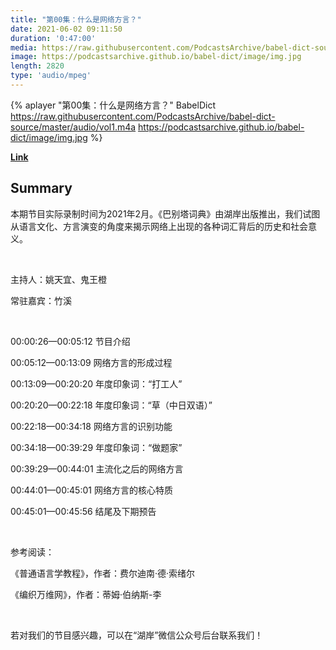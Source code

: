 ```yaml
---
title: "第00集：什么是网络方言？"
date: 2021-06-02 09:11:50
duration: '0:47:00'
media: https://raw.githubusercontent.com/PodcastsArchive/babel-dict-source/master/audio/vol1.m4a
image: https://podcastsarchive.github.io/babel-dict/image/img.jpg
length: 2820
type: 'audio/mpeg'
---
```


{% aplayer "第00集：什么是网络方言？" BabelDict  https://raw.githubusercontent.com/PodcastsArchive/babel-dict-source/master/audio/vol1.m4a https://podcastsarchive.github.io/babel-dict/image/img.jpg %}

**[Link](https://www.xiaoyuzhoufm.com/episode/60beb756ef742260587c883d)**

## Summary
<p>本期节目实际录制时间为2021年2月。《巴别塔词典》由湖岸出版推出，我们试图从语言文化、方言演变的角度来揭示网络上出现的各种词汇背后的历史和社会意义。</p><p><br /></p><p>主持人：姚天宜、鬼王橙</p><p>常驻嘉宾：竹溪</p><p><br /></p><p>00:00:26—00:05:12 节目介绍</p><p>00:05:12—00:13:09 网络方言的形成过程</p><p>00:13:09—00:20:20 年度印象词：“打工人”</p><p>00:20:20—00:22:18 年度印象词：“草（中日双语）”</p><p>00:22:18—00:34:18 网络方言的识别功能</p><p>00:34:18—00:39:29 年度印象词：“做题家”</p><p>00:39:29—00:44:01 主流化之后的网络方言</p><p>00:44:01—00:45:01 网络方言的核心特质</p><p>00:45:01—00:45:56 结尾及下期预告</p><p><br /></p><p>参考阅读：</p><p>《普通语言学教程》，作者：费尔迪南·德·索绪尔</p><p>《编织万维网》，作者：蒂姆·伯纳斯-李</p><p><br /></p><p>若对我们的节目感兴趣，可以在“湖岸”微信公众号后台联系我们！</p>
    